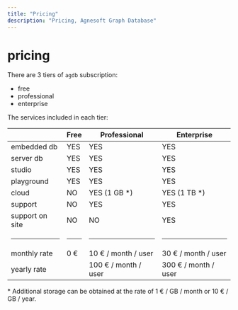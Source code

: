 ```yaml
---
title: "Pricing"
description: "Pricing, Agnesoft Graph Database"
---
```


# pricing

There are 3 tiers of `agdb` subscription:

-   free
-   professional
-   enterprise

The services included in each tier:

|                 | Free  | Professional         | Enterprise           |
| --------------- | ----- | -------------------- | -------------------- |
| embedded db     | YES   | YES                  | YES                  |
| server db       | YES   | YES                  | YES                  |
| studio          | YES   | YES                  | YES                  |
| playground      | YES   | YES                  | YES                  |
| cloud           | NO    | YES (1 GB \*)        | YES (1 TB \*)        |
| support         | NO    | YES                  | YES                  |
| support on site | NO    | NO                   | YES                  |
| <hr/>           | <hr/> | <hr/>                | <hr/>                |
| monthly rate    | 0 €   | 10 € / month / user  | 30 € / month / user  |
| yearly rate     |       | 100 € / month / user | 300 € / month / user |

\* Additional storage can be obtained at the rate of 1 € / GB / month or 10 € / GB / year.
